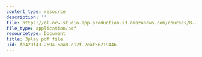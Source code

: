```yaml
---
content_type: resource
description: ''
file: https://ol-ocw-studio-app-production.s3.amazonaws.com/courses/8-286-the-early-universe-fall-2013/fe429f4326945aa8e12f2eaf56219446_MKPswx4hjec.pdf
file_type: application/pdf
resourcetype: Document
title: 3play pdf file
uid: fe429f43-2694-5aa8-e12f-2eaf56219446
---
```

